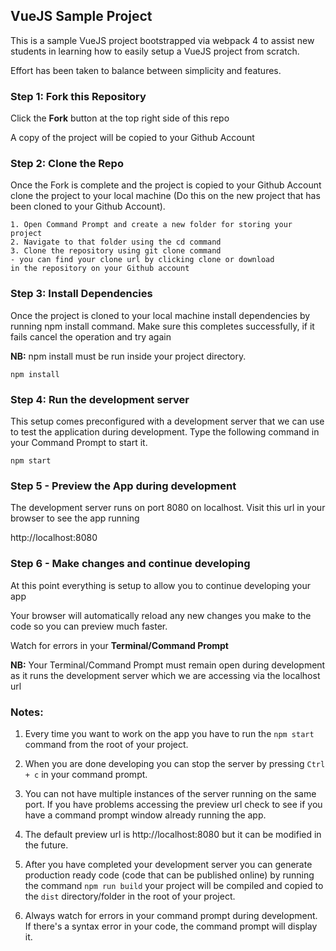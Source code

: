 ## VueJS Sample Project

This is a sample VueJS project bootstrapped via webpack 4 to assist new students in learning how to easily setup a VueJS project from scratch.

Effort has been taken to balance between simplicity and features.

### Step 1: Fork this Repository

Click the **Fork** button at the top right side of this repo

A copy of the project will be copied to your Github Account

### Step 2: Clone the Repo

Once the Fork is complete and the project is copied to your Github Account clone the project to your local machine (Do this on the new project that has been cloned to your Github Account).

```
1. Open Command Prompt and create a new folder for storing your project
2. Navigate to that folder using the cd command
3. Clone the repository using git clone command
- you can find your clone url by clicking clone or download
in the repository on your Github account

```


### Step 3: Install Dependencies

Once the project is cloned to your local machine install dependencies by running npm install command. Make sure this completes successfully, if it fails cancel the operation and try again

**NB:** npm install must be run inside your project directory.

```
npm install
```

### Step 4: Run the development server

This setup comes preconfigured with a development server that we can use
to test the application during development. Type the following command in your Command Prompt to start it.

```
npm start
```

### Step 5 - Preview the App during development

The development server runs on port 8080 on localhost. Visit this url in your browser to see the app running

http://localhost:8080

### Step 6 - Make changes and continue developing

At this point everything is setup to allow you to continue developing your app

Your browser will automatically reload any new changes you make to the code so you can preview much faster.

Watch for errors in your **Terminal/Command Prompt**

**NB:** Your Terminal/Command Prompt must remain open during development as it runs the development server which  we are accessing via the localhost url

### Notes:

1. Every time you want to work on the app you have to run the `npm start` command from the root of your project.

2. When you are done developing you can stop the server by pressing `Ctrl + c` in your command prompt.

3. You can not have multiple instances of the server running on the same port. If you have problems accessing the preview url check to see if you have a command prompt window already running the app.

4. The default preview url is http://localhost:8080 but it can be modified in the future.

5. After you have completed your development server you can generate production ready code (code that can be published online) by running the command `npm run build` your project will be compiled and copied to the `dist` directory/folder in the root of your project.

6. Always watch for errors in your command prompt during development. If there's a syntax error in your code, the command prompt will display it.
